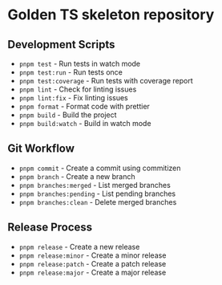 # Golden TS skeleton repository

## Development Scripts

- `pnpm test` - Run tests in watch mode
- `pnpm test:run` - Run tests once
- `pnpm test:coverage` - Run tests with coverage report
- `pnpm lint` - Check for linting issues
- `pnpm lint:fix` - Fix linting issues
- `pnpm format` - Format code with prettier
- `pnpm build` - Build the project
- `pnpm build:watch` - Build in watch mode

## Git Workflow

- `pnpm commit` - Create a commit using commitizen
- `pnpm branch` - Create a new branch
- `pnpm branches:merged` - List merged branches
- `pnpm branches:pending` - List pending branches
- `pnpm branches:clean` - Delete merged branches

## Release Process

- `pnpm release` - Create a new release
- `pnpm release:minor` - Create a minor release
- `pnpm release:patch` - Create a patch release
- `pnpm release:major` - Create a major release
